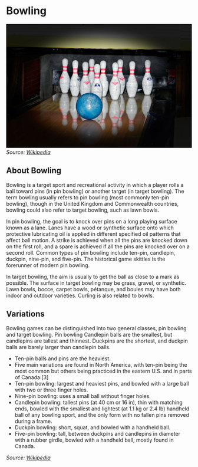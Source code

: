 # Bowling

![Image](resources\images\ex1_1.jpg)
*Source: [Wikipedia](https://de.wikipedia.org/wiki/Bowling)*

## About Bowling

Bowling is a target sport and recreational activity in which a player rolls a ball toward pins (in pin bowling) or another target (in target bowling). The term bowling usually refers to pin bowling (most commonly ten-pin bowling), though in the United Kingdom and Commonwealth countries, bowling could also refer to target bowling, such as lawn bowls.

In pin bowling, the goal is to knock over pins on a long playing surface known as a lane. Lanes have a wood or synthetic surface onto which protective lubricating oil is applied in different specified oil patterns that affect ball motion. A strike is achieved when all the pins are knocked down on the first roll, and a spare is achieved if all the pins are knocked over on a second roll. Common types of pin bowling include ten-pin, candlepin, duckpin, nine-pin, and five-pin. The historical game skittles is the forerunner of modern pin bowling.

In target bowling, the aim is usually to get the ball as close to a mark as possible. The surface in target bowling may be grass, gravel, or synthetic. Lawn bowls, bocce, carpet bowls, pétanque, and boules may have both indoor and outdoor varieties. Curling is also related to bowls.

## Variations

Bowling games can be distinguished into two general classes, pin bowling and target bowling.
Pin bowling
Candlepin balls are the smallest, but candlepins are tallest and thinnest.
Duckpins are the shortest, and duckpin balls are barely larger than candlepin balls.
- Ten-pin balls and pins are the heaviest.
- Five main variations are found in North America, with ten-pin being the most common but others being practiced in the eastern U.S. and in parts of Canada:[3]
- Ten-pin bowling: largest and heaviest pins, and bowled with a large ball with two or three finger holes.
- Nine-pin bowling: uses a small ball without finger holes.
- Candlepin bowling: tallest pins (at 40 cm or 16 in), thin with matching ends, bowled with the smallest and lightest (at 1.1 kg or 2.4 lb) handheld ball of any bowling sport, and the only form with no fallen pins removed during a frame.
- Duckpin bowling: short, squat, and bowled with a handheld ball.
- Five-pin bowling: tall, between duckpins and candlepins in diameter with a rubber girdle, bowled with a handheld ball, mostly found in Canada.

*Source: [Wikipedia](https://en.wikipedia.org/wiki/Bowling)*